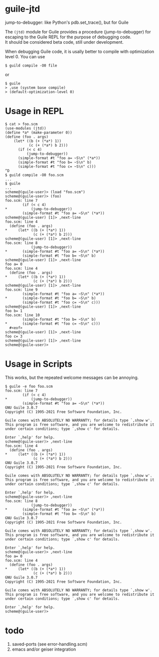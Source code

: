 # guile-jtd
jump-to-debugger: like Python's pdb.set_trace(), but for Guile

The `(jtd)` module for Guile provides a procedure (jump-to-debugger) 
for escaping to the Guile REPL for the purpose of debugging code.  
It should be considered beta code, still under development.

When debugging Guile code, it is usally better to compile with 
optimization level 0. You can use
```
$ guild compile -O0 file
```
or
```
$ guile
> ,use (system base compile)
> (default-optimization-level 0)
```

# Usage in REPL
```
$ cat > foo.scm
(use-modules (jtd))
(define *a* (make-parameter 0))
(define (foo . args)
    (let* ((b (+ (*a*) 1))
           (c (+ (*a*) b 2)))
      (if (< c 4)
          (jump-to-debugger))
      (simple-format #t "foo a= ~S\n" (*a*))
      (simple-format #t "foo b= ~S\n" b)
      (simple-format #t "foo c= ~S\n" c)))
^D
$ guild compile -O0 foo.scm
...
$ guile
...
scheme@(guile-user)> (load "foo.scm")
scheme@(guile-user)> (foo)
foo.scm: line 7
        (if (< c 4)
*           (jump-to-debugger))
        (simple-format #t "foo a= ~S\n" (*a*))
scheme@(guile-user) [1]> ,next-line
foo.scm: line 4
  (define (foo . args)
*     (let* ((b (+ (*a*) 1))
             (c (+ (*a*) b 2)))
scheme@(guile-user) [1]> ,next-line
foo.scm: line 8
            (jump-to-debugger))
*       (simple-format #t "foo a= ~S\n" (*a*))
        (simple-format #t "foo b= ~S\n" b)
scheme@(guile-user) [1]> ,next-line
foo a= 0
foo.scm: line 4
  (define (foo . args)
*     (let* ((b (+ (*a*) 1))
             (c (+ (*a*) b 2)))
scheme@(guile-user) [1]> ,next-line
foo.scm: line 9
        (simple-format #t "foo a= ~S\n" (*a*))
*       (simple-format #t "foo b= ~S\n" b)
        (simple-format #t "foo c= ~S\n" c)))
scheme@(guile-user) [1]> ,next-line
foo b= 1
foo.scm: line 10
        (simple-format #t "foo b= ~S\n" b)
*       (simple-format #t "foo c= ~S\n" c)))
  #<eof>
scheme@(guile-user) [1]> ,next-line
foo c= 3
scheme@(guile-user) [1]> ,next-line
scheme@(guile-user)> 

```

# Usage in Scripts

This works, but the repeated welcome messages can be annoying.
```
$ guile -e foo foo.scm
foo.scm: line 7
        (if (< c 4)
*           (jump-to-debugger))
        (simple-format #t "foo a= ~S\n" (*a*))
GNU Guile 3.0.7
Copyright (C) 1995-2021 Free Software Foundation, Inc.

Guile comes with ABSOLUTELY NO WARRANTY; for details type `,show w'.
This program is free software, and you are welcome to redistribute it
under certain conditions; type `,show c' for details.

Enter `,help' for help.
scheme@(guile-user)> ,next-line
foo.scm: line 4
  (define (foo . args)
*     (let* ((b (+ (*a*) 1))
             (c (+ (*a*) b 2)))
GNU Guile 3.0.7
Copyright (C) 1995-2021 Free Software Foundation, Inc.

Guile comes with ABSOLUTELY NO WARRANTY; for details type `,show w'.
This program is free software, and you are welcome to redistribute it
under certain conditions; type `,show c' for details.

Enter `,help' for help.
scheme@(guile-user)> ,next-line
foo.scm: line 8
            (jump-to-debugger))
*       (simple-format #t "foo a= ~S\n" (*a*))
        (simple-format #t "foo b= ~S\n" b)
GNU Guile 3.0.7
Copyright (C) 1995-2021 Free Software Foundation, Inc.

Guile comes with ABSOLUTELY NO WARRANTY; for details type `,show w'.
This program is free software, and you are welcome to redistribute it
under certain conditions; type `,show c' for details.

Enter `,help' for help.
scheme@(guile-user)> ,next-line
foo a= 0
foo.scm: line 4
  (define (foo . args)
*     (let* ((b (+ (*a*) 1))
             (c (+ (*a*) b 2)))
GNU Guile 3.0.7
Copyright (C) 1995-2021 Free Software Foundation, Inc.

Guile comes with ABSOLUTELY NO WARRANTY; for details type `,show w'.
This program is free software, and you are welcome to redistribute it
under certain conditions; type `,show c' for details.

Enter `,help' for help.
scheme@(guile-user)> 

```

# todo
1) saved-ports (see error-handling.scm)
2) emacs and/or geiser integration

